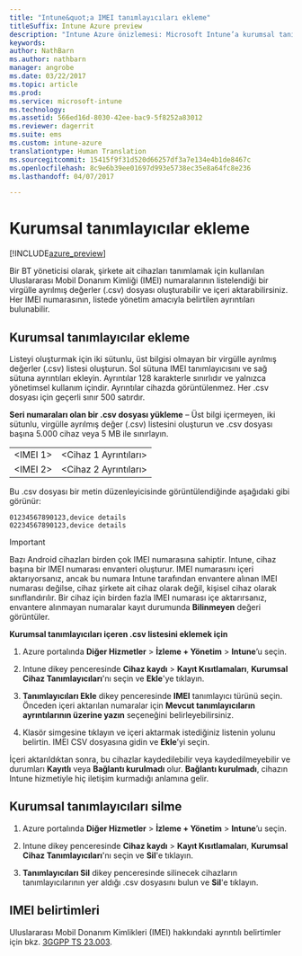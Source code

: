 ```yaml
---
title: "Intune&quot;a IMEI tanımlayıcıları ekleme"
titleSuffix: Intune Azure preview
description: "Intune Azure önizlemesi: Microsoft Intune’a kurumsal tanımlayıcıları (IMEI numaraları) eklemeyi öğrenin. "
keywords: 
author: NathBarn
ms.author: nathbarn
manager: angrobe
ms.date: 03/22/2017
ms.topic: article
ms.prod: 
ms.service: microsoft-intune
ms.technology: 
ms.assetid: 566ed16d-8030-42ee-bac9-5f8252a83012
ms.reviewer: dagerrit
ms.suite: ems
ms.custom: intune-azure
translationtype: Human Translation
ms.sourcegitcommit: 15415f9f31d520d66257df3a7e134e4b1de8467c
ms.openlocfilehash: 8c9e6b39ee01697d993e5738ec35e8a64fc8e236
ms.lasthandoff: 04/07/2017

---
```


# <a name="add-corporate-identifiers"></a>Kurumsal tanımlayıcılar ekleme

[!INCLUDE[azure_preview](../includes/azure_preview.md)]

Bir BT yöneticisi olarak, şirkete ait cihazları tanımlamak için kullanılan Uluslararası Mobil Donanım Kimliği (IMEI) numaralarının listelendiği bir virgülle ayrılmış değerler (.csv) dosyası oluşturabilir ve içeri aktarabilirsiniz. Her IMEI numarasının, listede yönetim amacıyla belirtilen ayrıntıları bulunabilir.

<!-- When you upload serial numbers for company-owned iOS devices, they must be paired with a corporate enrollment profile. Devices must then be enrolled using either Apple’s device enrollment program (DEP) or Apple Configurator to have them appear as company-owned. -->

## <a name="add-corporate-identifiers"></a>Kurumsal tanımlayıcılar ekleme
Listeyi oluşturmak için iki sütunlu, üst bilgisi olmayan bir virgülle ayrılmış değerler (.csv) listesi oluşturun. Sol sütuna IMEI tanımlayıcısını ve sağ sütuna ayrıntıları ekleyin. Ayrıntılar 128 karakterle sınırlıdır ve yalnızca yönetimsel kullanım içindir. Ayrıntılar cihazda görüntülenmez. Her .csv dosyası için geçerli sınır 500 satırdır.

**Seri numaraları olan bir .csv dosyası yükleme** – Üst bilgi içermeyen, iki sütunlu, virgülle ayrılmış değer (.csv) listesini oluşturun ve .csv dosyası başına 5.000 cihaz veya 5 MB ile sınırlayın. 

|||
|-|-|
|&lt;IMEI 1&gt;|&lt;Cihaz 1 Ayrıntıları&gt;|
|&lt;IMEI 2&gt;|&lt;Cihaz 2 Ayrıntıları&gt;|

Bu .csv dosyası bir metin düzenleyicisinde görüntülendiğinde aşağıdaki gibi görünür:

```
01234567890123,device details
02234567890123,device details
```


> [!IMPORTANT]
> Bazı Android cihazları birden çok IMEI numarasına sahiptir. Intune, cihaz başına bir IMEI numarası envanteri oluşturur. IMEI numarasını içeri aktarıyorsanız, ancak bu numara Intune tarafından envantere alınan IMEI numarası değilse, cihaz şirkete ait cihaz olarak değil, kişisel cihaz olarak sınıflandırılır. Bir cihaz için birden fazla IMEI numarası içe aktarırsanız, envantere alınmayan numaralar kayıt durumunda **Bilinmeyen** değeri görüntüler.

**Kurumsal tanımlayıcıları içeren .csv listesini eklemek için**

1. Azure portalında **Diğer Hizmetler** > **İzleme + Yönetim** > **Intune**’u seçin.

2. Intune dikey penceresinde **Cihaz kaydı** > **Kayıt Kısıtlamaları**, **Kurumsal Cihaz Tanımlayıcıları**'nı seçin ve **Ekle**'ye tıklayın.

3. **Tanımlayıcıları Ekle** dikey penceresinde **IMEI** tanımlayıcı türünü seçin. Önceden içeri aktarılan numaralar için **Mevcut tanımlayıcıların ayrıntılarının üzerine yazın** seçeneğini belirleyebilirsiniz.  

4. Klasör simgesine tıklayın ve içeri aktarmak istediğiniz listenin yolunu belirtin. IMEI CSV dosyasına gidin ve **Ekle**’yi seçin.

İçeri aktarıldıktan sonra, bu cihazlar kaydedilebilir veya kaydedilmeyebilir ve durumları **Kayıtlı** veya **Bağlantı kurulmadı** olur. **Bağlantı kurulmadı**, cihazın Intune hizmetiyle hiç iletişim kurmadığı anlamına gelir.

## <a name="delete--corporate-identifiers"></a>Kurumsal tanımlayıcıları silme

1. Azure portalında **Diğer Hizmetler** > **İzleme + Yönetim** > **Intune**’u seçin.

2. Intune dikey penceresinde **Cihaz kaydı** > **Kayıt Kısıtlamaları**, **Kurumsal Cihaz Tanımlayıcıları**'nı seçin ve **Sil**'e tıklayın.

3. **Tanımlayıcıları Sil** dikey penceresinde silinecek cihazların tanımlayıcılarının yer aldığı .csv dosyasını bulun ve **Sil**'e tıklayın.

## <a name="imei-specifications"></a>IMEI belirtimleri
Uluslararası Mobil Donanım Kimlikleri (IMEI) hakkındaki ayrıntılı belirtimler için bkz. [3GGPP TS 23.003](https://portal.3gpp.org/desktopmodules/Specifications/SpecificationDetails.aspx?specificationId=729).

